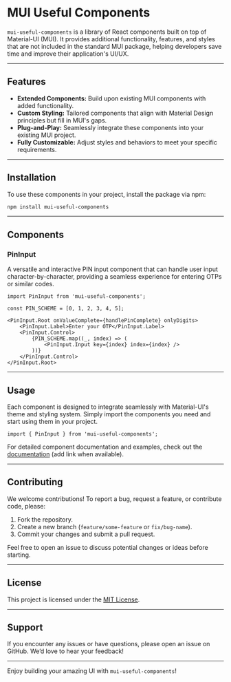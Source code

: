 # MUI Useful Components

`mui-useful-components` is a library of React components built on top of Material-UI (MUI). It provides additional functionality, features, and styles that are not included in the standard MUI package, helping developers save time and improve their application's UI/UX.

---

## Features

- **Extended Components:** Build upon existing MUI components with added functionality.
- **Custom Styling:** Tailored components that align with Material Design principles but fill in MUI's gaps.
- **Plug-and-Play:** Seamlessly integrate these components into your existing MUI project.
- **Fully Customizable:** Adjust styles and behaviors to meet your specific requirements.

---

## Installation

To use these components in your project, install the package via npm:

```bash
npm install mui-useful-components
```

---

## Components
### **PinInput**
A versatile and interactive PIN input component that can handle user input character-by-character, providing a seamless experience for entering OTPs or similar codes.

```tsx
import PinInput from 'mui-useful-components';

const PIN_SCHEME = [0, 1, 2, 3, 4, 5];

<PinInput.Root onValueComplete={handlePinComplete} onlyDigits>
    <PinInput.Label>Enter your OTP</PinInput.Label>
    <PinInput.Control>
        {PIN_SCHEME.map((_, index) => (
            <PinInput.Input key={index} index={index} />
        ))}
    </PinInput.Control>
</PinInput.Root>
```

---

## Usage

Each component is designed to integrate seamlessly with Material-UI's theme and styling system. Simply import the components you need and start using them in your project.

```tsx
import { PinInput } from 'mui-useful-components';
```

For detailed component documentation and examples, check out the [documentation](#) (add link when available).

---

## Contributing

We welcome contributions! To report a bug, request a feature, or contribute code, please:

1. Fork the repository.
2. Create a new branch (`feature/some-feature` or `fix/bug-name`).
3. Commit your changes and submit a pull request.

Feel free to open an issue to discuss potential changes or ideas before starting.

---

## License

This project is licensed under the [MIT License](LICENSE).

---

## Support

If you encounter any issues or have questions, please open an issue on GitHub. We’d love to hear your feedback!

---
Enjoy building your amazing UI with `mui-useful-components`!
